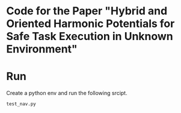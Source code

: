 # Code for the Paper "Hybrid and Oriented Harmonic Potentials for Safe Task Execution in Unknown Environment"

# Run

Create a python env and run the following srcipt.
```console
test_nav.py
```
